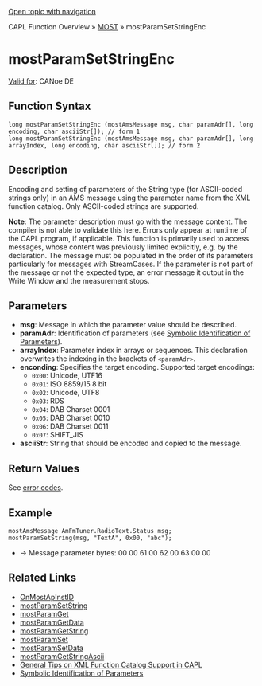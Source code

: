 [Open topic with navigation](../../../../../CANoeDEFamily.htm#Topics/CAPLFunctions/MOST/Functions/CAPLfunctionMOSTParamSetStringEnc.md)

CAPL Function Overview » [MOST](../CAPLfunctionsMOSTOverview.md) » mostParamSetStringEnc

# mostParamSetStringEnc

[Valid for](../../../Shared/FeatureAvailability.md): CANoe DE

## Function Syntax

```plaintext
long mostParamSetStringEnc (mostAmsMessage msg, char paramAdr[], long encoding, char asciiStr[]); // form 1
long mostParamSetStringEnc (mostAmsMessage msg, char paramAdr[], long arrayIndex, long encoding, char asciiStr[]); // form 2
```

## Description

Encoding and setting of parameters of the String type (for ASCII-coded strings only) in an AMS message using the parameter name from the XML function catalog. Only ASCII-coded strings are supported.

**Note**: The parameter description must go with the message content. The compiler is not able to validate this here. Errors only appear at runtime of the CAPL program, if applicable. This function is primarily used to access messages, whose content was previously limited explicitly, e.g. by the declaration. The message must be populated in the order of its parameters particularly for messages with StreamCases. If the parameter is not part of the message or not the expected type, an error message it output in the Write Window and the measurement stops.

## Parameters

- **msg**: Message in which the parameter value should be described.
- **paramAdr**: Identification of parameters (see [Symbolic Identification of Parameters](../CAPLfunctionsMOSTSymIDParam.md)).
- **arrayIndex**: Parameter index in arrays or sequences. This declaration overwrites the indexing in the brackets of `<paramAdr>`.
- **enconding**: Specifies the target encoding. Supported target encodings:
  - `0x00`: Unicode, UTF16
  - `0x01`: ISO 8859/15 8 bit
  - `0x02`: Unicode, UTF8
  - `0x03`: RDS
  - `0x04`: DAB Charset 0001
  - `0x05`: DAB Charset 0010
  - `0x06`: DAB Charset 0011
  - `0x07`: SHIFT_JIS
- **asciiStr**: String that should be encoded and copied to the message.

## Return Values

See [error codes](../CAPLfunctionsMOSTErrorCodes.md).

## Example

```plaintext
mostAmsMessage AmFmTuner.RadioText.Status msg;
mostParamSetString(msg, "TextA", 0x00, "abc");
```

- -> Message parameter bytes: 00 00 61 00 62 00 63 00 00

## Related Links

- [OnMostApInstID](../EventProcedures/CAPLfunctionOnMOSTApInstID.md)
- [mostParamSetString](CAPLfunctionMOSTParamSetString.md)
- [mostParamGet](CAPLfunctionMOSTParamGet.md)
- [mostParamGetData](CAPLfunctionMOSTParamGetData.md)
- [mostParamGetString](CAPLfunctionMOSTParamGetString.md)
- [mostParamSet](CAPLfunctionMOSTParamSet.md)
- [mostParamSetData](CAPLfunctionMOSTParamSetData.md)
- [mostParamGetStringAscii](CAPLfunctionMOSTParamGetStringAscii.md)
- [General Tips on XML Function Catalog Support in CAPL](../CAPLfunctionsMOSTXMLSupport.md)
- [Symbolic Identification of Parameters](../CAPLfunctionsMOSTSymIDParam.md)
